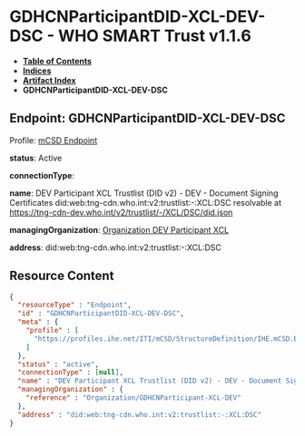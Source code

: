 # GDHCNParticipantDID-XCL-DEV-DSC - WHO SMART Trust v1.1.6

* [**Table of Contents**](toc.md)
* [**Indices**](indices.md)
* [**Artifact Index**](artifacts.md)
* **GDHCNParticipantDID-XCL-DEV-DSC**

## Endpoint: GDHCNParticipantDID-XCL-DEV-DSC

Profile: [mCSD Endpoint](https://profiles.ihe.net/ITI/mCSD/4.0.0/StructureDefinition-IHE.mCSD.Endpoint.html)

**status**: Active

**connectionType**: 

**name**: DEV Participant XCL Trustlist (DID v2) - DEV - Document Signing Certificates did:web:tng-cdn.who.int:v2:trustlist:-:XCL:DSC resolvable at https://tng-cdn-dev.who.int/v2/trustlist/-/XCL/DSC/did.json

**managingOrganization**: [Organization DEV Participant XCL](Organization-GDHCNParticipant-XCL-DEV.md)

**address**: did:web:tng-cdn.who.int:v2:trustlist:-:XCL:DSC



## Resource Content

```json
{
  "resourceType" : "Endpoint",
  "id" : "GDHCNParticipantDID-XCL-DEV-DSC",
  "meta" : {
    "profile" : [
      "https://profiles.ihe.net/ITI/mCSD/StructureDefinition/IHE.mCSD.Endpoint"
    ]
  },
  "status" : "active",
  "connectionType" : [null],
  "name" : "DEV Participant XCL Trustlist (DID v2) - DEV - Document Signing Certificates\ndid:web:tng-cdn.who.int:v2:trustlist:-:XCL:DSC\nresolvable at https://tng-cdn-dev.who.int/v2/trustlist/-/XCL/DSC/did.json",
  "managingOrganization" : {
    "reference" : "Organization/GDHCNParticipant-XCL-DEV"
  },
  "address" : "did:web:tng-cdn.who.int:v2:trustlist:-:XCL:DSC"
}

```
